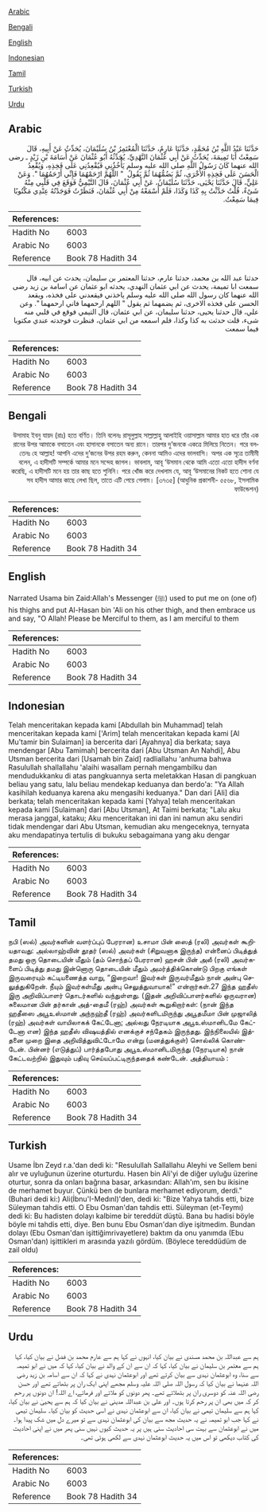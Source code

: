 [Arabic](#arabic)

[Bengali](#bengali)

[English](#english)

[Indonesian](#indonesian)

[Tamil](#tamil)

[Turkish](#turkish)

[Urdu](#urdu)

## Arabic


<div dir="rtl" lang="ar" style={{fontSize:'larger',backgroundColor:'#f8f9fa',padding:20}}>
حَدَّثَنَا عَبْدُ اللَّهِ بْنُ مُحَمَّدٍ، حَدَّثَنَا عَارِمٌ، حَدَّثَنَا الْمُعْتَمِرُ بْنُ سُلَيْمَانَ، يُحَدِّثُ عَنْ أَبِيهِ، قَالَ سَمِعْتُ أَبَا تَمِيمَةَ، يُحَدِّثُ عَنْ أَبِي عُثْمَانَ النَّهْدِيِّ، يُحَدِّثُهُ أَبُو عُثْمَانَ عَنْ أُسَامَةَ بْنِ زَيْدٍ ـ رضى الله عنهما كَانَ رَسُولُ اللَّهِ صلى الله عليه وسلم يَأْخُذُنِي فَيُقْعِدُنِي عَلَى فَخِذِهِ، وَيُقْعِدُ الْحَسَنَ عَلَى فَخِذِهِ الأُخْرَى، ثُمَّ يَضُمُّهُمَا ثُمَّ يَقُولُ ‏ "‏ اللَّهُمَّ ارْحَمْهُمَا فَإِنِّي أَرْحَمُهُمَا ‏"‏‏.‏ وَعَنْ عَلِيٍّ، قَالَ حَدَّثَنَا يَحْيَى، حَدَّثَنَا سُلَيْمَانُ، عَنْ أَبِي عُثْمَانَ، قَالَ التَّيْمِيُّ فَوَقَعَ فِي قَلْبِي مِنْهُ شَىْءٌ، قُلْتُ حَدَّثْتُ بِهِ كَذَا وَكَذَا، فَلَمْ أَسْمَعْهُ مِنْ أَبِي عُثْمَانَ، فَنَظَرْتُ فَوَجَدْتُهُ عِنْدِي مَكْتُوبًا فِيمَا سَمِعْتُ‏.‏
</div>
<div style={{backgroundColor:'#f8f9fa',padding:20, marginBottom: 10}}><table> <thead> <tr> <th>References:</th> <th></th> </tr> </thead> <tbody><tr><td>Hadith No</td><td>6003</td></tr><tr><td>Arabic No</td><td>6003</td></tr><tr><td>Reference</td><td>Book 78 Hadith 34</td></tr></tbody></table></div>


<div dir="rtl" lang="ar" style={{fontSize:'larger',backgroundColor:'#f8f9fa',padding:20}}>
حدثنا عبد الله بن محمد، حدثنا عارم، حدثنا المعتمر بن سليمان، يحدث عن ابيه، قال سمعت ابا تميمة، يحدث عن ابي عثمان النهدي، يحدثه ابو عثمان عن اسامة بن زيد رضى الله عنهما كان رسول الله صلى الله عليه وسلم ياخذني فيقعدني على فخذه، ويقعد الحسن على فخذه الاخرى، ثم يضمهما ثم يقول " اللهم ارحمهما فاني ارحمهما ". وعن علي، قال حدثنا يحيى، حدثنا سليمان، عن ابي عثمان، قال التيمي فوقع في قلبي منه شىء، قلت حدثت به كذا وكذا، فلم اسمعه من ابي عثمان، فنظرت فوجدته عندي مكتوبا فيما سمعت
</div>
<div style={{backgroundColor:'#f8f9fa',padding:20, marginBottom: 10}}><table> <thead> <tr> <th>References:</th> <th></th> </tr> </thead> <tbody><tr><td>Hadith No</td><td>6003</td></tr><tr><td>Arabic No</td><td>6003</td></tr><tr><td>Reference</td><td>Book 78 Hadith 34</td></tr></tbody></table></div>

## Bengali


<div dir="rtl" lang="bn" style={{fontSize:'larger',backgroundColor:'#f8f9fa',padding:20}}>
উসামাহ ইবনু যায়দ (রাঃ) হতে বর্ণিত। তিনি বলেনঃ রাসূলুল্লাহ সাল্লাল্লাহু আলাইহি ওয়াসাল্লাম আমার হাত ধরে তাঁর এক রানের উপর আমাকে বসাতেন এবং হাসানকে বসাতেন অন্য রানে। তারপর দু’জনকে একত্রে মিলিয়ে নিতেন। পরে বলতেনঃ হে আল্লাহ! আপনি এদের দু’জনের উপর রহম করুন, কেননা আমিও এদের ভালবাসি। অপর এক সূত্রে তামীমী বলেন, এ হাদীসটি সম্পর্কে আমার মনে সন্দেহ জাগল। ভাবলাম, আবূ ‘উসমান থেকে আমি এতো এতো হাদীস বর্ণনা করেছি, এ হাদীসটি মনে হয় তার কাছ হতে শুনিনি। পরে খোঁজ করে দেখলাম যে, আবূ ‘উসমানের নিকট হতে শোনা যে সব হাদীস আমার কাছে লেখা ছিল, তাতে এটি পেয়ে গেলাম। [৩৭৩৫] (আধুনিক প্রকাশনী- ৫৫৬৮, ইসলামিক ফাউন্ডেশন)
</div>
<div style={{backgroundColor:'#f8f9fa',padding:20, marginBottom: 10}}><table> <thead> <tr> <th>References:</th> <th></th> </tr> </thead> <tbody><tr><td>Hadith No</td><td>6003</td></tr><tr><td>Arabic No</td><td>6003</td></tr><tr><td>Reference</td><td>Book 78 Hadith 34</td></tr></tbody></table></div>

## English


<div dir="ltr" lang="en" style={{fontSize:'larger',backgroundColor:'#f8f9fa',padding:20}}>
Narrated Usama bin Zaid:Allah's Messenger (ﷺ) used to put me on (one of) his thighs and put Al-Hasan bin 'Ali on his other thigh, and then embrace us and say, "O Allah! Please be Merciful to them, as I am merciful to them
</div>
<div style={{backgroundColor:'#f8f9fa',padding:20, marginBottom: 10}}><table> <thead> <tr> <th>References:</th> <th></th> </tr> </thead> <tbody><tr><td>Hadith No</td><td>6003</td></tr><tr><td>Arabic No</td><td>6003</td></tr><tr><td>Reference</td><td>Book 78 Hadith 34</td></tr></tbody></table></div>

## Indonesian


<div dir="ltr" lang="id" style={{fontSize:'larger',backgroundColor:'#f8f9fa',padding:20}}>
Telah menceritakan kepada kami [Abdullah bin Muhammad] telah menceritakan kepada kami ['Arim] telah menceritakan kepada kami [Al Mu'tamir bin Sulaiman] ia bercerita dari [Ayahnya] dia berkata; saya mendengar [Abu Tamimah] bercerita dari [Abu Utsman An Nahdi], Abu Utsman bercerita dari [Usamah bin Zaid] radliallahu 'anhuma bahwa Rasulullah shallallahu 'alaihi wasallam pernah mengambilku dan mendudukkanku di atas pangkuannya serta meletakkan Hasan di pangkuan beliau yang satu, lalu beliau mendekap keduanya dan berdo'a: "Ya Allah kasihilah keduanya karena aku mengasihi keduanya." Dan dari [Ali] dia berkata; telah menceritakan kepada kami [Yahya] telah menceritakan kepada kami [Sulaiman] dari [Abu Utsman], At Taimi berkata; "Lalu aku merasa janggal, kataku; Aku menceritakan ini dan ini namun aku sendiri tidak mendengar dari Abu Utsman, kemudian aku mengeceknya, ternyata aku mendapatinya tertulis di bukuku sebagaimana yang aku dengar
</div>
<div style={{backgroundColor:'#f8f9fa',padding:20, marginBottom: 10}}><table> <thead> <tr> <th>References:</th> <th></th> </tr> </thead> <tbody><tr><td>Hadith No</td><td>6003</td></tr><tr><td>Arabic No</td><td>6003</td></tr><tr><td>Reference</td><td>Book 78 Hadith 34</td></tr></tbody></table></div>

## Tamil


<div dir="ltr" lang="ta" style={{fontSize:'larger',backgroundColor:'#f8f9fa',padding:20}}>
நபி (ஸல்) அவர்களின் வளர்ப்புப் பேரரான) உசாமா பின் ஸைத் (ரலி) அவர்கள் கூறியதாவது: அல்லாஹ்வின் தூதர் (ஸல்) அவர்கள் (சிறுவனாக இருந்த) என்னைப் பிடித்துத் தமது ஒரு தொடையின் மீதும் (தம் சொந்தப் பேரரான) ஹசன் பின் அலீ (ரலி) அவர்களைப் பிடித்து தமது இன்னொரு தொடையின் மீதும் அமர்த்திக்கொண்டு பிறகு எங்கள் இருவரையும் கட்டியணைத்த வாறு, “இறைவா! இவர்கள் இருவர்மீதும் நான் அன்பு செலுத்துகிறேன். நீயும் இவர்கள்மீது அன்பு செலுத்துவாயாக!” என்றார்கள்.27 இந்த ஹதீஸ் இரு அறிவிப்பாளர் தொடர்களில் வந்துள்ளது. (இதன் அறிவிப்பாளர்களில் ஒருவரான) சுலைமான பின் தர்கான் அத்-தைமீ (ரஹ்) அவர்கள் கூறுகிறார்கள்: (நான் இந்த ஹதீஸை அபூஉஸ்மான் அந்நஹ்தீ (ரஹ்) அவர்களிடமிருந்து அபூதமீமா பின் முஜாலித் (ரஹ்) அவர்கள் வாயிலாகக் கேட்டேனா; அல்லது நேரடியாக அபூஉஸ்மானிடமே கேட்டேனா என) இந்த ஹதீஸ் விஷயத்தில் எனக்குச் சந்தேகம் இருந்தது. இந்நிலையில் இத்தனை முறை இதை அறிவித்துவிட்டோமே என்று (மனத்துக்குள்) சொல்லிக் கொண்டேன். பின்னர் (எடுத்துப்) பார்த்தபோது அபூஉஸ்மானிடமிருந்து (நேரடியாக) நான் கேட்டவற்றில் இதுவும் பதிவு செய்யப்பட்டிருந்ததைக் கண்டேன். அத்தியாயம் :
</div>
<div style={{backgroundColor:'#f8f9fa',padding:20, marginBottom: 10}}><table> <thead> <tr> <th>References:</th> <th></th> </tr> </thead> <tbody><tr><td>Hadith No</td><td>6003</td></tr><tr><td>Arabic No</td><td>6003</td></tr><tr><td>Reference</td><td>Book 78 Hadith 34</td></tr></tbody></table></div>

## Turkish


<div dir="ltr" lang="tr" style={{fontSize:'larger',backgroundColor:'#f8f9fa',padding:20}}>
Usame İbn Zeyd r.a.'dan dedi ki: "Resulullah Sallallahu Aleyhi ve Sellem beni alır ve uyluğunun üzerine oturturdu. Hasen bin Ali'yi de diğer uyluğu üzerine oturtur, sonra da onları bağrına basar, arkasından: Allah'ım, sen bu ikisine de merhamet buyur. Çünkü ben de bunlara merhamet ediyorum, derdi." (Buhari dedi ki:) Ali(İbnu'I-Medınl)'den, dedi ki: "Bize Yahya tahdis etti, bize Süleyman tahdis etti. O Ebu Osman'dan tahdis etti. Süleyman (et-Teymı) dedi ki: Bu hadisten dolayı kalbime bir tereddüt düştü. Bana bu hadisi böyle böyle mi tahdis etti, diye. Ben bunu Ebu Osman'dan diye işitmedim. Bundan dolayı (Ebu Osman'dan işittiğimrivayetlere) baktım da onu yanımda (Ebu Osman'dan) işittikleri m arasında yazılı gördüm. (Böylece tereddüdüm de zail oldu)
</div>
<div style={{backgroundColor:'#f8f9fa',padding:20, marginBottom: 10}}><table> <thead> <tr> <th>References:</th> <th></th> </tr> </thead> <tbody><tr><td>Hadith No</td><td>6003</td></tr><tr><td>Arabic No</td><td>6003</td></tr><tr><td>Reference</td><td>Book 78 Hadith 34</td></tr></tbody></table></div>

## Urdu


<div dir="rtl" lang="ur" style={{fontSize:'larger',backgroundColor:'#f8f9fa',padding:20}}>
ہم سے عبداللہ بن محمد مسندی نے بیان کیا، انہوں نے کہا ہم سے عارم محمد بن فضل نے بیان کیا، کہا ہم سے معتمر بن سلیمان نے بیان کیا، کہا کہ ان سے ان کے والد نے بیان کیا، کہا کہ میں نے ابو تمیمہ سے سنا، وہ ابوعثمان نہدی سے بیان کرتے تھے اور ابوعثمان نہدی نے کہا کہ ان سے اسامہ بن زید رضی اللہ عنہما نے بیان کیا کہ رسول اللہ صلی اللہ علیہ وسلم مجھے اپنی ایک ران پر بٹھاتے تھے اور حسن رضی اللہ عنہ کو دوسری ران پر بٹھلاتے تھے۔ پھر دونوں کو ملاتے اور فرماتے، اے اللہ! ان دونوں پر رحم کر کہ میں بھی ان پر رحم کرتا ہوں۔ اور علی بن عبداللہ مدینی نے بیان کیا کہ ہم سے یحییٰ نے بیان کیا، کہا ہم سے سلیمان تیمی نے بیان کیا، ان سے ابوعثمان نہدی نے اسی حدیث کو بیان کیا۔ سلیمان تیمی نے کہا جب ابو تمیمہ نے یہ حدیث مجھ سے بیان کی ابوعثمان نہدی سے تو میرے دل میں شک پیدا ہوا۔ میں نے ابوعثمان سے بہت سی احادیث سنی ہیں پر یہ حدیث کیوں نہیں سنی پھر میں نے اپنی احادیث کی کتاب دیکھی تو اس میں یہ حدیث ابوعثمان نہدی سے لکھی ہوئی تھی۔
</div>
<div style={{backgroundColor:'#f8f9fa',padding:20, marginBottom: 10}}><table> <thead> <tr> <th>References:</th> <th></th> </tr> </thead> <tbody><tr><td>Hadith No</td><td>6003</td></tr><tr><td>Arabic No</td><td>6003</td></tr><tr><td>Reference</td><td>Book 78 Hadith 34</td></tr></tbody></table></div>